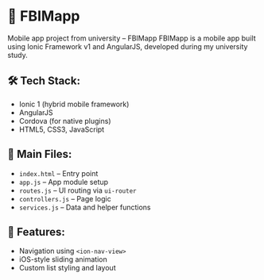 # 📱 FBIMapp

Mobile app project from university – FBIMapp
FBIMapp is a mobile app built using Ionic Framework v1 and AngularJS, developed during my university study.

## 🛠 Tech Stack:
- Ionic 1 (hybrid mobile framework)
- AngularJS
- Cordova (for native plugins)
- HTML5, CSS3, JavaScript

## 📂 Main Files:
- `index.html` – Entry point
- `app.js` – App module setup
- `routes.js` – UI routing via `ui-router`
- `controllers.js` – Page logic
- `services.js` – Data and helper functions

## 🔧 Features:
- Navigation using `<ion-nav-view>`
- iOS-style sliding animation
- Custom list styling and layout

